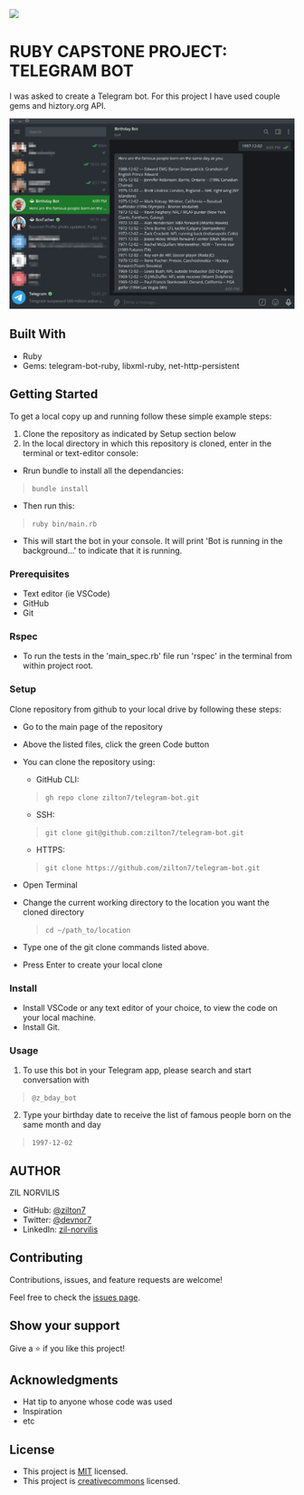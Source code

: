 ![](https://img.shields.io/badge/Microverse-blueviolet)

# RUBY CAPSTONE PROJECT: TELEGRAM BOT

I was asked to create a Telegram bot. For this project I have used couple gems and 
hiztory.org API.

![screenshot](./app-screenshot.png)

## Built With
- Ruby
- Gems: telegram-bot-ruby, libxml-ruby, net-http-persistent

## Getting Started
To get a local copy up and running follow these simple example steps:

1. Clone the repository as indicated by Setup section below
2.  In the local directory in which this repository is cloned, enter in the terminal or text-editor console: 

-  Rrun bundle to install all the dependancies:
> `` bundle install ``

- Then run this:
> `` ruby bin/main.rb `` 

- This will start the bot in your console. It will print 'Bot is running in the background...' to indicate that it is running.

### Prerequisites
- Text editor (ie VSCode)
- GitHub
- Git

### Rspec
- To run the tests in the 'main_spec.rb' file run 'rspec' in the terminal from within project root.

### Setup
Clone repository from github to your local drive by following these steps:
- Go to the main page of the repository
- Above the listed files, click the green Code button
- You can clone the repository using:
  - GitHub CLI:
  >``gh repo clone zilton7/telegram-bot.git ``
  - SSH:
  >`` git clone git@github.com:zilton7/telegram-bot.git ``
  - HTTPS:
  > `` git clone https://github.com/zilton7/telegram-bot.git ``

- Open Terminal
- Change the current working directory to the location you want the cloned directory
  > `` cd ~/path_to/location ``
- Type one of the git clone commands listed above.
- Press Enter to create your local clone

### Install
- Install VSCode or any text editor of your choice, to view the code on your local machine.
- Install Git.

### Usage
1. To use this bot in your Telegram app, please search and start conversation with
>`` @z_bday_bot ``

2. Type your birthday date to receive the list of famous people born on the same month and day
>`` 1997-12-02 ``

## AUTHOR

ZIL NORVILIS

- GitHub: [@zilton7](https://github.com/zilton7)
- Twitter: [@devnor7](https://twitter.com/devnor7)
- LinkedIn: [zil-norvilis](https://www.linkedin.com/in/zil-norvilis)


## Contributing

Contributions, issues, and feature requests are welcome!

Feel free to check the [issues page](https://github.com/zilton7/telegram-bot/issues).

## Show your support

Give a ⭐️ if you like this project!

## Acknowledgments

- Hat tip to anyone whose code was used
- Inspiration
- etc

## License

- This project is [MIT](https://opensource.org/licenses/MIT) licensed.
- This project is [creativecommons](https://creativecommons.org/licenses/by-nc/4.0/) licensed.
